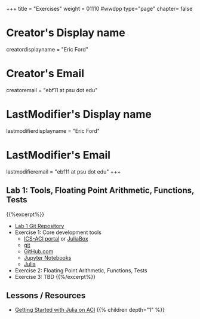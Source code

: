 +++
title = "Exercises"
weight = 01110  #wwdpp
type="page"
chapter= false

# Creator's Display name
creatordisplayname = "Eric Ford"
# Creator's Email
creatoremail = "ebf11 at psu dot edu"
# LastModifier's Display name
lastmodifierdisplayname = "Eric Ford"
# LastModifier's Email
lastmodifieremail = "ebf11 at psu dot edu"
+++

## Lab 1: Tools, Floating Point Arithmetic, Functions, Tests

{{%excerpt%}}
- [Lab 1 Git Repository](https://github.com/PsuAstro528/lab1-start)
- Exercise 1: Core development tools
    + [ICS-ACI portal](http://portal.aci.ics.psu.edu/) or [JuliaBox](https://www.juliabox.com) 
    + [git](https://try.github.io/)
    + [GitHub.com](https://github.com)
    + [Jupyter Notebooks](jupyter.org)
    + [Julia](https://julialang.org/)
- Exercise 2: Floating Point Arithmetic, Functions, Tests
- Exercise 3: TBD
{{%/excerpt%}}

## Lessons / Resources
- [Getting Started with Julia on ACI](/lessons/week1/how-to-use-aci)
{{% children depth="1" %}}

